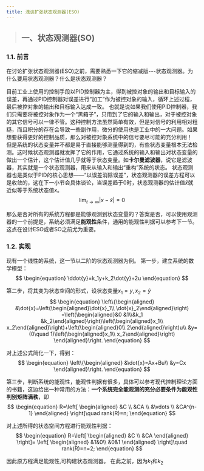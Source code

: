 ```yaml
---
title: 浅谈扩张状态观测器(ESO)
---
```


>## 一、状态观测器(SO)

### 1.1. 前言

在讨论扩张状态观测器(ESO)之前，需要熟悉一下它的缩减版---状态观测器。为什么要用状态观测器？什么是状态观测器？

目前工业上使用的控制手段以PID控制器为主，得到被控对象的输出和目标输入的误差，再通过PID控制器对误差进行“加工”作为被控对象的输入，循环上述过程，最后被控对象的输出和目标输入达成一致。
也就是说如果我们使用PID控制器，我们只需要将被控对象作为一个“黑箱子”，只用到了它的输入和输出，对于被控对象的其它信号可以一律不管。这种控制方法虽然简单有效，但是对信号的利用相对粗糙，而且积分的存在会导致一些副作用，微分的使用也是工业中的一大问题。如果想要获得更好的控制品质，那么对被控对象系统中的信号要尽可能的充分利用！
但是系统的状态变量并不都是易于直接能够测量得到的，有些状态变量根本无法检测。这时候状态观测器就发挥了它的作用，它通过系统的输入和输出对状态变量的做出一个估计，这个估计值几乎就等于状态变量。如**卡尔曼滤波器**，说它是滤波器，其实就是一个状态观测器，用来从输入和输出“重构”系统的状态。
状态观测器也是类似于PID的核心思想——“以误差消除误差”，状态观测器的误差方程可以是收敛的，这在下一小节会具体谈论，当误差趋于0时，状态观测器的估计值$\hat{x}$就近似等于系统状态值$x$。
$$
 \begin{equation}
    \lim_{t \to \infty}|x- \hat{x}|=0
 \end{equation}
$$

那么是否对所有的系统方程都是能够观测到状态变量的？答案是否，可以使用观测器的一个前提是，系统必须满足**能观性**条件，通用的能观性判据可以参考下一节。这点在设计ESO或者SO之前尤为重要。

### 1.2. 实现

现有一个线性的系统，这一节以二阶的状态观测器为例。
第一步，建立系统的数学模型：
$$
 \begin{equation}
\ddot{y}=k_1y+k_2\dot{y}+2u 
 \end{equation}
$$

第二步，将其变为状态空间的形式，设状态变量$x_1=y,x_2=\dot{y}$
$$
\begin{equation}
    \left\{\begin{aligned}
        &\dot{x}=\left(\begin{aligned}\dot{x}_1\\ \dot{x}_2\end{aligned}\right) =\left(\begin{aligned}&0 &1\\&k_1 &k_2\end{aligned}\right)\left(\begin{aligned}x_1\\ x_2\end{aligned}\right)+\left(\begin{aligned}0\\ 2\end{aligned}\right)u\\
        &y=(0\quad 1)\left(\begin{aligned}x_1\\ x_2\end{aligned}\right)
    \end{aligned}\right.
\end{equation}
$$

对上述公式简化一下，得到：
$$
\begin{equation}
    \left\{\begin{aligned}
        &\dot{x}=Ax+Bu\\
        &y=Cx
    \end{aligned}\right.
\end{equation}
$$

第三步，判断系统的能观性，能观性判据有很多，具体可以参考现代控制理论方面的书籍，这边给出一种常用的方法：**一个系统完全能观测的充分必要条件为能观性判别矩阵满秩**，即
$$
\begin{equation}
    R=\left[
        \begin{aligned}
        &C \\
        &CA \\
        &\vdots  \\
        &CA^{n-1}
    \end{aligned}
    \right]\quad 
    rank(R)=n;
\end{equation}
$$

对上述所得的状态空间方程进行能观性判据：
$$
\begin{equation}
    R=\left[
        \begin{aligned}
        &C \\
        &CA
    \end{aligned}
    \right]=
    \left[
        \begin{aligned}
        &1&0\\
        &0&1
    \end{aligned}
    \right]\quad 
    rank(R)=n=2;
\end{equation}
$$

因此原方程满足能观性,可构建状态观测器。
在此之前，因为$k_1$和$k_2$
